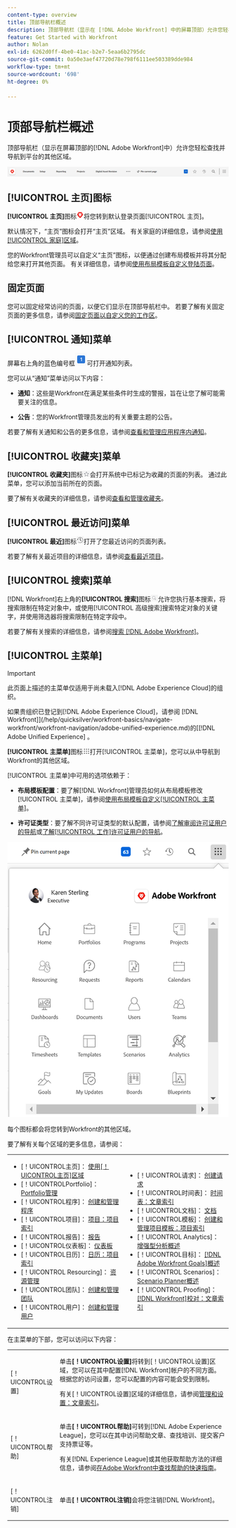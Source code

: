 ```yaml
---
content-type: overview
title: 顶部导航栏概述
description: 顶部导航栏（显示在 [!DNL Adobe Workfront] 中的屏幕顶部）允许您轻松查找并导航到平台的其他区域。
feature: Get Started with Workfront
author: Nolan
exl-id: 6262d0ff-4be0-41ac-b2e7-5eaa6b2795dc
source-git-commit: 0a50e3aef47720d78e798f6111ee503389dde984
workflow-type: tm+mt
source-wordcount: '698'
ht-degree: 0%

---
```


# 顶部导航栏概述

<!--Audited: 01/2024-->

顶部导航栏（显示在屏幕顶部的[!DNL Adobe Workfront]中）允许您轻松查找并导航到平台的其他区域。

![顶部导航栏](assets/global-navigation-bar.png)

## [!UICONTROL 主页]图标

**[!UICONTROL 主页]**&#x200B;图标![](assets/home-icon.png)将您转到默认登录页面[!UICONTROL 主页]。

默认情况下，“主页”图标会打开“主页”区域。 有关家庭的详细信息，请参阅[使用[!UICONTROL 家庭]区域](../../workfront-basics/using-home/using-the-home-area/use-the-home-area.md)。

您的Workfront管理员可以自定义“主页”图标，以便通过创建布局模板并将其分配给您来打开其他页面。 有关详细信息，请参阅[使用布局模板自定义登陆页面](/help/quicksilver/administration-and-setup/customize-workfront/use-layout-templates/customize-landing-page.md)。

## 固定页面

您可以固定经常访问的页面，以便它们显示在顶部导航栏中。 若要了解有关固定页面的更多信息，请参阅[固定页面以自定义您的工作区](../../workfront-basics/the-new-workfront-experience/pin-pages.md)。

<!--
## [!UICONTROL Help] menu

The **[!UICONTROL Help]** menu allows you to search for help with a specific task, find more information on using [!DNL Workfront], view content related to the page you are currently on, or submit feedback about your experience.

To learn more about the Help menu, see [Access [!DNL Adobe Workfront] help](../../workfront-basics/navigate-workfront/workfront-navigation/access-workfront-help.md).
-->

## [!UICONTROL 通知]菜单

屏幕右上角的蓝色编号框![](assets/notifications-icon.png)可打开通知列表。

您可以从“通知”菜单访问以下内容：

* **通知**：这些是Workfront在满足某些条件时生成的警报，旨在让您了解可能需要关注的信息。

* **公告**：您的Workfront管理员发出的有关重要主题的公告。

若要了解有关通知和公告的更多信息，请参阅[查看和管理应用程序内通知](../../workfront-basics/using-notifications/view-and-manage-in-app-notifications.md)。

## [!UICONTROL 收藏夹]菜单

**[!UICONTROL 收藏夹]**&#x200B;图标![收藏夹](assets/favorites-icon-62x55.png)会打开系统中已标记为收藏的页面的列表。 通过此菜单，您可以添加当前所在的页面。

要了解有关收藏夹的详细信息，请参阅[查看和管理收藏夹](../../workfront-basics/navigate-workfront/recent-and-favorites/view-and-manage-favorites.md)。

## [!UICONTROL 最近访问]菜单

**[!UICONTROL 最近]**&#x200B;图标![[!UICONTROL 最近]](assets/recents-icon-40x43.png)打开了您最近访问的页面列表。

若要了解有关最近项目的详细信息，请参阅[查看最近项目](../../workfront-basics/navigate-workfront/recent-and-favorites/view-recent-items.md)。

## [!UICONTROL 搜索]菜单

[!DNL Workfront]右上角的&#x200B;**[!UICONTROL 搜索]**&#x200B;图标![](assets/search-icon.png)允许您执行基本搜索，将搜索限制在特定对象中，或使用[!UICONTROL 高级搜索]搜索特定对象的关键字，并使用筛选器将搜索限制在特定字段中。

若要了解有关搜索的详细信息，请参阅[搜索 [!DNL Adobe Workfront]](../../workfront-basics/navigate-workfront/search/search-workfront.md)。

## [!UICONTROL 主菜单]

>[!IMPORTANT]
>
>此页面上描述的主菜单仅适用于尚未载入[!DNL Adobe Experience Cloud]的组织。
>
> 如果贵组织已登记到[!DNL Adobe Experience Cloud]，请参阅 [!DNL Workfront]](/help/quicksilver/workfront-basics/navigate-workfront/workfront-navigation/adobe-unified-experience.md)的[[!DNL Adobe Unified Experience] 。

**[!UICONTROL 主菜单]**&#x200B;图标![主菜单](assets/main-menu-icon.png)打开[!UICONTROL 主菜单]，您可以从中导航到Workfront的其他区域。

[!UICONTROL 主菜单]中可用的选项依赖于：

* **布局模板配置**：要了解[!DNL Workfront]管理员如何从布局模板修改[!UICONTROL 主菜单]，请参阅[使用布局模板自定义[!UICONTROL 主菜单]](../../administration-and-setup/customize-workfront/use-layout-templates/customize-main-menu.md)。

* **许可证类型**：要了解不同许可证类型的默认配置，请参阅[了解审阅许可证用户的导航](../../workfront-basics/navigate-workfront/workfront-navigation/reviewer-global-navigation-bar.md)或[了解[!UICONTROL 工作]许可证用户的导航](../../workfront-basics/navigate-workfront/workfront-navigation/worker-global-navigation-bar.md)。

![主菜单选项](assets/main-menu-options-350x481.png)

每个图标都会将您转到Workfront的其他区域。

要了解有关每个区域的更多信息，请参阅：

<!--
<p data-mc-conditions="QuicksilverOrClassic.Draft mode">(NOTE: Update screenshot and add icons for new products/features.)</p>
-->

<table style="table-layout:auto"> 
 <col> 
 <col> 
 <tbody> 
  <tr> 
   <td> 
    <ul> 
     <li>[！UICONTROL主页]： <a href="../../workfront-basics/using-home/using-the-home-area/use-the-home-area.md" class="MCXref xref">使用[！UICONTROL主页]区域</a></li> 
     <li>[！UICONTROLPortfolio]： <a href="../../manage-work/portfolios/portfolio-management-overview.md" class="MCXref xref">Portfolio管理</a></li> 
     <li>[！UICONTROL程序]： <a href="../../manage-work/portfolios/create-and-manage-programs/create-and-manage-programs.md" class="MCXref xref">创建和管理程序</a></li> 
     <li>[！UICONTROL项目]： <a href="../../manage-work/projects/projects-overview.md" class="MCXref xref">项目：项目索引</a></li> 
     <li>[！UICONTROL报告]： <a href="../../reports-and-dashboards/reports/reports-overview.md" class="MCXref xref">报告</a></li> 
     <li>[！UICONTROL仪表板]： <a href="../../reports-and-dashboards/dashboards/dashboards-overview.md" class="MCXref xref">仪表板</a></li> 
     <li>[！UICONTROL日历]： <a href="../../reports-and-dashboards/reports/calendars/calendars.md" class="MCXref xref">日历：项目索引</a></li> 
     <li>[！UICONTROL Resourcing]： <a href="../../resource-mgmt/resource-mgmt-overview/resource-management-overview.md" class="MCXref xref">资源管理</a></li> 
     <li>[！UICONTROL团队]： <a href="../../people-teams-and-groups/create-and-manage-teams/create-and-mange-teams.md" class="MCXref xref">创建和管理团队</a></li> 
     <li>[！UICONTROL用户]： <a href="../../administration-and-setup/add-users/create-and-manage-users/create-and-manage-users.md" class="MCXref xref">创建和管理用户</a></li> 
    </ul> </td> 
   <td> 
    <ul> 
     <li>[！UICONTROL请求]： <a href="../../manage-work/requests/create-requests/create-requests.md" class="MCXref xref">创建请求</a></li> 
     <li>[！UICONTROL时间表]： <a href="../../timesheets/timesheets-all.md" class="MCXref xref">时间表：文章索引</a></li> 
     <li>[！UICONTROL文档]： <a href="../../documents/documents-overview.md" class="MCXref xref">文档</a></li> 
     <li>[！UICONTROL模板]： <a href="../../manage-work/projects/create-and-manage-templates/create-manage-templates.md" class="MCXref xref">创建和管理项目模板：项目索引</a></li> 
     <li>[！UICONTROL Analytics]： <a href="../../enhanced-analytics/enhanced-analytics-overview.md" class="MCXref xref">增强型分析概述</a></li> 
     <li>[！UICONTROL目标]： <a href="../../workfront-goals/goal-management/wf-goals-overview.md" class="MCXref xref">[!DNL Adobe Workfront Goals]概述</a></li> 
     <li>[！UICONTROL Scenarios]： <a href="../../scenario-planner/scenario-planner-overview.md" class="MCXref xref">Scenario Planner概述</a></li> 
     <li>[！UICONTROL Proofing]： <a href="../../workfront-proof/workfront-proof.md" class="MCXref xref">[!DNL Workfront]校对：文章索引</a></li> 
    </ul> </td> 
  </tr> 
 </tbody> 
</table>

在主菜单的下部，您可以访问以下内容：

<table style="table-layout:auto"> 
 <col> 
 <col> 
 <tbody> 
  <tr> 
   <td> <p class="bold">[！UICONTROL设置]</p> </td> 
   <td> <p>单击<b>[！UICONTROL设置]</b>将转到[！UICONTROL设置]区域，您可以在其中配置[!DNL Workfront]帐户的不同方面。 根据您的访问设置，您可以配置的内容可能会受到限制。</p> <p>有关[！UICONTROL设置]区域的详细信息，请参阅<a href="../../administration-and-setup/administration-and-setup.md" class="MCXref xref">管理和设置：文章索引</a>。</p> </td> 
  </tr> 
  <tr> 
   <td> <p class="bold">[！UICONTROL帮助]</p> </td> 
   <td> <p>单击<b>[！UICONTROL帮助]</b>可转到[!DNL Adobe Experience League]，您可以在其中访问帮助文章、查找培训、提交客户支持票证等。</p> <p>有关[!DNL Experience League]或其他获取帮助方法的详细信息，请参阅<a href="../../workfront-basics/tips-tricks-and-troubleshooting/guide-for-help-in-workfront.md" class="MCXref xref">在Adobe Workfront中查找帮助的快速指南</a>。</p> </td> 
  </tr>

<tr> 
   <td> <p class="bold">[！UICONTROL注销]</p> </td> 
   <td>单击<b>[！UICONTROL注销]</b>会将您注销[!DNL Workfront]。</td> 
  </tr> 
 </tbody> 
</table>

